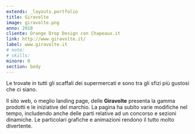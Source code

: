 ```yaml
---
extends: _layouts.portfolio
title: Giravolte
image: giravolte.png
anno: 2018
cliente: Orange Drop Design con Chapeaux.it
link: http://www.giravolte.it/
label: www.giravolte.it
# note: 
# skills: 
minore: 0
section: body
---
```


Le trovate in tutti gli scaffali dei supermercati e sono tra gli sfizi più gustosi che ci siano.

Il sito web, o meglio landing page, delle **Giravolte** presenta la gamma prodotti e le iniziative del marchio. La pagina ha subito varie modifiche nel tempo, includendo anche delle parti relative ad un concorso e sezioni dinamiche. Le particolari grafiche e animazioni rendono il tutto molto divertente.